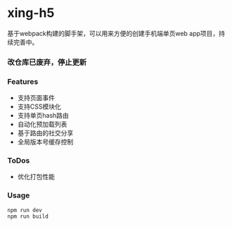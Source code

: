 # xing-h5
基于webpack构建的脚手架，可以用来方便的创建手机端单页web app项目，持续完善中。

### 改仓库已废弃，停止更新

### Features
* 支持页面事件
* 支持CSS模块化
* 支持单页hash路由
* 自动化预加载列表
* 基于路由的社交分享
* 全局版本号缓存控制

### ToDos
* 优化打包性能

### Usage
```
npm run dev
npm run build 
```
